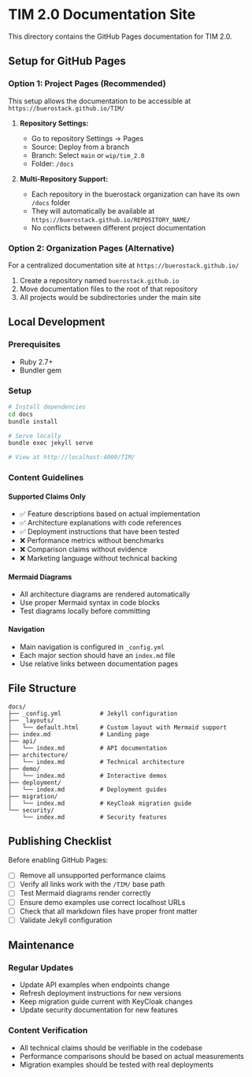 # TIM 2.0 Documentation Site

This directory contains the GitHub Pages documentation for TIM 2.0.

## Setup for GitHub Pages

### Option 1: Project Pages (Recommended)
This setup allows the documentation to be accessible at `https://buerostack.github.io/TIM/`

1. **Repository Settings:**
   - Go to repository Settings → Pages
   - Source: Deploy from a branch
   - Branch: Select `main` or `wip/tim_2.0`
   - Folder: `/docs`

2. **Multi-Repository Support:**
   - Each repository in the buerostack organization can have its own `/docs` folder
   - They will automatically be available at `https://buerostack.github.io/REPOSITORY_NAME/`
   - No conflicts between different project documentation

### Option 2: Organization Pages (Alternative)
For a centralized documentation site at `https://buerostack.github.io/`

1. Create a repository named `buerostack.github.io`
2. Move documentation files to the root of that repository
3. All projects would be subdirectories under the main site

## Local Development

### Prerequisites
- Ruby 2.7+
- Bundler gem

### Setup
```bash
# Install dependencies
cd docs
bundle install

# Serve locally
bundle exec jekyll serve

# View at http://localhost:4000/TIM/
```

### Content Guidelines

#### Supported Claims Only
- ✅ Feature descriptions based on actual implementation
- ✅ Architecture explanations with code references
- ✅ Deployment instructions that have been tested
- ❌ Performance metrics without benchmarks
- ❌ Comparison claims without evidence
- ❌ Marketing language without technical backing

#### Mermaid Diagrams
- All architecture diagrams are rendered automatically
- Use proper Mermaid syntax in code blocks
- Test diagrams locally before committing

#### Navigation
- Main navigation is configured in `_config.yml`
- Each major section should have an `index.md` file
- Use relative links between documentation pages

## File Structure

```
docs/
├── _config.yml           # Jekyll configuration
├── _layouts/
│   └── default.html      # Custom layout with Mermaid support
├── index.md              # Landing page
├── api/
│   └── index.md          # API documentation
├── architecture/
│   └── index.md          # Technical architecture
├── demo/
│   └── index.md          # Interactive demos
├── deployment/
│   └── index.md          # Deployment guides
├── migration/
│   └── index.md          # KeyCloak migration guide
└── security/
    └── index.md          # Security features
```

## Publishing Checklist

Before enabling GitHub Pages:

- [ ] Remove all unsupported performance claims
- [ ] Verify all links work with the `/TIM/` base path
- [ ] Test Mermaid diagrams render correctly
- [ ] Ensure demo examples use correct localhost URLs
- [ ] Check that all markdown files have proper front matter
- [ ] Validate Jekyll configuration

## Maintenance

### Regular Updates
- Update API examples when endpoints change
- Refresh deployment instructions for new versions
- Keep migration guide current with KeyCloak changes
- Update security documentation for new features

### Content Verification
- All technical claims should be verifiable in the codebase
- Performance comparisons should be based on actual measurements
- Migration examples should be tested with real deployments